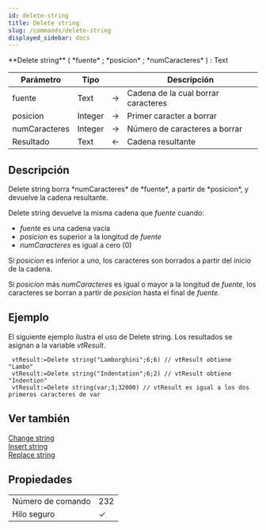 ```yaml
---
id: delete-string
title: Delete string
slug: /commands/delete-string
displayed_sidebar: docs
---
```


<!--REF #_command_.Delete string.Syntax-->**Delete string** ( *fuente* ; *posicion* ; *numCaracteres* ) : Text<!-- END REF-->
<!--REF #_command_.Delete string.Params-->
| Parámetro | Tipo |  | Descripción |
| --- | --- | --- | --- |
| fuente | Text | &#8594;  | Cadena de la cual borrar caracteres |
| posicion | Integer | &#8594;  | Primer caracter a borrar |
| numCaracteres | Integer | &#8594;  | Número de caracteres a borrar |
| Resultado | Text | &#8592; | Cadena resultante |

<!-- END REF-->

## Descripción 

<!--REF #_command_.Delete string.Summary-->Delete string borra *numCaracteres* de *fuente*, a partir de *posicion*, y devuelve la cadena resultante.<!-- END REF--> 

Delete string devuelve la misma cadena que *fuente* cuando:

* *fuente* es una cadena vacía
* *posicion* es superior a la longitud de *fuente*
* *numCaracteres* es igual a cero (0)

Si *posicion* es inferior a uno, los caracteres son borrados a partir del inicio de la cadena.

Si *posicion* más *numCaracteres* es igual o mayor a la longitud de *fuente*, los caracteres se borran a partir de *posicion* hasta el final de *fuente*.

## Ejemplo 

El siguiente ejemplo ilustra el uso de Delete string. Los resultados se asignan a la variable *vtResult*.

```4d
 vtResult:=Delete string("Lamborghini";6;6) // vtResult obtiene "Lambo"
 vtResult:=Delete string("Indentation";6;2) // vtResult obtiene "Indention"
 vtResult:=Delete string(var;3;32000) // vtResult es igual a los dos primeros caracteres de var
```

## Ver también 

[Change string](change-string.md)  
[Insert string](insert-string.md)  
[Replace string](replace-string.md)  

## Propiedades

|  |  |
| --- | --- |
| Número de comando | 232 |
| Hilo seguro | &check; |


